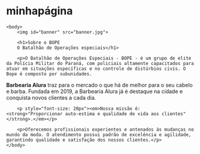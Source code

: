 # minhapágina
<!DOCTYPE html>
<html lang="pt-br">
    <head>
        <meta charset="UTF-8">
        <title>BOPE 
    BATALHÃO DE OPERAÇÕES ESPECIAIS</title>
        <link rel="stylesheet" href="style.css">
    </head>

    <body> 
        <img id="banner" src="banner.jpg">

        <h1>Sobre o BOPE
        O Batalhão de Operações especiais</h1>
 
        <p>O Batalhão de Operações Especiais - BOPE - é um grupo de elite da Polícia Militar do Paraná, com policiais altamente capacitados para atuar em situações específicas e no controle de distúrbios civis. O Bope é composto por subunidades. 

<strong>Barbearia Alura</strong> traz para o mercado o que há de melhor para o seu cabelo e barba. Fundada em 2019, a Barbearia Alura já é destaque na cidade e conquista novos clientes a cada dia.</p>

        <p style="font-size: 20px"><em>Nossa missão é: <strong>"Proporcionar auto-estima e qualidade de vida aos clientes"</strong>.</em></p>

        <p>Oferecemos profissionais experientes e antenados às mudanças no mundo da moda. O atendimento possui padrão de excelência e agilidade, garantindo qualidade e satisfação dos nossos clientes.</p>
    </body>
</html>